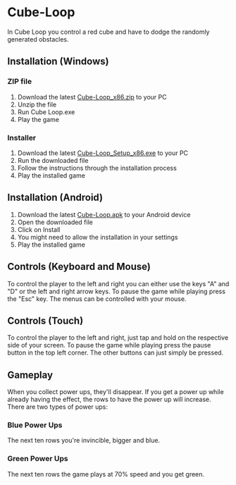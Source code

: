 # Cube-Loop
In Cube Loop you control a red cube and have to dodge the randomly generated obstacles.

## Installation (Windows)
### ZIP file
1. Download the latest [Cube-Loop_x86.zip](https://github.com/RubixDev/Cube-Loop/releases/download/v1.4.1/Cube-Loop_x86.zip) to your PC
2. Unzip the file
3. Run Cube Loop.exe
4. Play the game

### Installer
1. Download the latest [Cube-Loop_Setup_x86.exe](https://github.com/RubixDev/Cube-Loop/releases/download/v1.4.1/Cube-Loop_Setup_x86.exe) to your PC
2. Run the downloaded file
3. Follow the instructions through the installation process
4. Play the installed game

## Installation (Android)
1. Download the latest [Cube-Loop.apk](https://github.com/RubixDev/Cube-Loop/releases/download/v1.4.1/Cube-Loop.apk) to your Android device
2. Open the downloaded file
3. Click on Install
4. You might need to allow the installation in your settings
5. Play the installed game

## Controls (Keyboard and Mouse)
To control the player to the left and right you can either use the keys "A" and "D" or the left and right arrow keys.
To pause the game while playing press the "Esc" key.
The menus can be controlled with your mouse.

## Controls (Touch)
To control the player to the left and right, just tap and hold on the respective side of your screen.
To pause the game while playing press the pause button in the top left corner.
The other buttons can just simply be pressed.

## Gameplay
When you collect power ups, they'll disappear. If you get a power up while already having the effect, the rows to have the power up will increase.
There are two types of power ups:

### Blue Power Ups
The next ten rows you're invincible, bigger and blue.

### Green Power Ups
The next ten rows the game plays at 70% speed and you get green.
